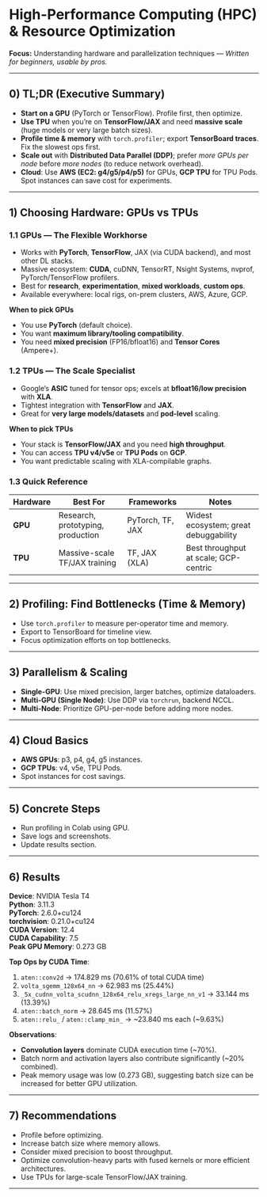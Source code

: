 
# High-Performance Computing (HPC) & Resource Optimization
**Focus:** Understanding hardware and parallelization techniques — *Written for beginners, usable by pros.*

---

## 0) TL;DR (Executive Summary)
- **Start on a GPU** (PyTorch or TensorFlow). Profile first, then optimize.
- **Use TPU** when you’re on **TensorFlow/JAX** and need **massive scale** (huge models or very large batch sizes).
- **Profile time & memory** with `torch.profiler`; export **TensorBoard traces**. Fix the slowest ops first.
- **Scale out** with **Distributed Data Parallel (DDP)**; prefer *more GPUs per node* before *more nodes* (to reduce network overhead).
- **Cloud**: Use **AWS (EC2: g4/g5/p4/p5)** for GPUs, **GCP TPU** for TPU Pods. Spot instances can save cost for experiments.

---

## 1) Choosing Hardware: GPUs vs TPUs
### 1.1 GPUs — The Flexible Workhorse
- Works with **PyTorch**, **TensorFlow**, JAX (via CUDA backend), and most other DL stacks.
- Massive ecosystem: **CUDA**, cuDNN, TensorRT, Nsight Systems, nvprof, PyTorch/TensorFlow profilers.
- Best for **research**, **experimentation**, **mixed workloads**, **custom ops**.
- Available everywhere: local rigs, on-prem clusters, AWS, Azure, GCP.

**When to pick GPUs**
- You use **PyTorch** (default choice).
- You want **maximum library/tooling compatibility**.
- You need **mixed precision** (FP16/bfloat16) and **Tensor Cores** (Ampere+).

### 1.2 TPUs — The Scale Specialist
- Google’s **ASIC** tuned for tensor ops; excels at **bfloat16/low precision** with **XLA**.
- Tightest integration with **TensorFlow** and **JAX**.
- Great for **very large models/datasets** and **pod-level** scaling.

**When to pick TPUs**
- Your stack is **TensorFlow/JAX** and you need **high throughput**.
- You can access **TPU v4/v5e** or **TPU Pods** on **GCP**.
- You want predictable scaling with XLA-compilable graphs.

### 1.3 Quick Reference
| Hardware | Best For | Frameworks | Notes |
|---|---|---|---|
| **GPU** | Research, prototyping, production | PyTorch, TF, JAX | Widest ecosystem; great debuggability |
| **TPU** | Massive-scale TF/JAX training | TF, JAX (XLA) | Best throughput at scale; GCP-centric |

---

## 2) Profiling: Find Bottlenecks (Time & Memory)
- Use `torch.profiler` to measure per-operator time and memory.
- Export to TensorBoard for timeline view.
- Focus optimization efforts on top bottlenecks.

---

## 3) Parallelism & Scaling
- **Single-GPU**: Use mixed precision, larger batches, optimize dataloaders.
- **Multi-GPU (Single Node)**: Use DDP via `torchrun`, backend NCCL.
- **Multi-Node**: Prioritize GPU-per-node before adding more nodes.

---

## 4) Cloud Basics
- **AWS GPUs**: p3, p4, g4, g5 instances.
- **GCP TPUs**: v4, v5e, TPU Pods.
- Spot instances for cost savings.

---

## 5) Concrete Steps
- Run profiling in Colab using GPU.
- Save logs and screenshots.
- Update results section.

---

## 6) Results
**Device**: NVIDIA Tesla T4  
**Python**: 3.11.3  
**PyTorch**: 2.6.0+cu124  
**torchvision**: 0.21.0+cu124  
**CUDA Version**: 12.4  
**CUDA Capability**: 7.5  
**Peak GPU Memory**: 0.273 GB  

**Top Ops by CUDA Time**:
1. `aten::conv2d` → 174.829 ms (70.61% of total CUDA time)
2. `volta_sgemm_128x64_nn` → 62.983 ms (25.44%)
3. `_5x_cudnn_volta_scudnn_128x64_relu_xregs_large_nn_v1` → 33.144 ms (13.39%)
4. `aten::batch_norm` → 28.645 ms (11.57%)
5. `aten::relu_` / `aten::clamp_min_` → ~23.840 ms each (~9.63%)

**Observations**:
- **Convolution layers** dominate CUDA execution time (~70%).
- Batch norm and activation layers also contribute significantly (~20% combined).
- Peak memory usage was low (0.273 GB), suggesting batch size can be increased for better GPU utilization.

---

## 7) Recommendations
- Profile before optimizing.
- Increase batch size where memory allows.
- Consider mixed precision to boost throughput.
- Optimize convolution-heavy parts with fused kernels or more efficient architectures.
- Use TPUs for large-scale TensorFlow/JAX training.

---
